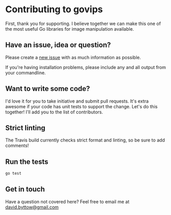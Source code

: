 # Contributing to govips
First, thank you for supporting. I believe together we can make this one of the most useful Go libraries for image manipulation available.

## Have an issue, idea or question?
Please create a [new issue](https://github.com/codeon/govips/issues/new) with as much information as possible.

If you're having installation problems, please include any and all output from your commandline.

## Want to write some code?
I'd love it for you to take initiative and submit pull requests. It's extra awesome if your code has unit tests to support the change. Let's do this together! I'll add you to the list of contributors.

## Strict linting
The Travis build currently checks strict format and linting, so be sure to add comments!

## Run the tests

```sh
go test
```

## Get in touch

Have a question not covered here? Feel free to email me at [david.byttow@gmail.com](mailto:david.byttow@gmail.com)
